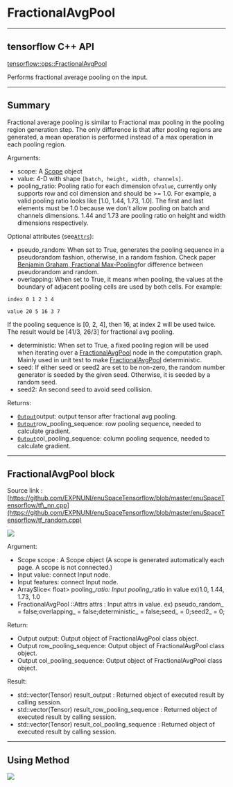# FractionalAvgPool

---

## tensorflow C++ API

[tensorflow::ops::FractionalAvgPool](https://www.tensorflow.org/api_docs/cc/class/tensorflow/ops/fractional-avg-pool)

Performs fractional average pooling on the input.

---

## Summary

Fractional average pooling is similar to Fractional max pooling in the pooling region generation step. The only difference is that after pooling regions are generated, a mean operation is performed instead of a max operation in each pooling region.

Arguments:

* scope: A [Scope](https://www.tensorflow.org/api_docs/cc/class/tensorflow/scope.html#classtensorflow_1_1_scope) object
* value: 4-D with shape `[batch, height, width, channels]`.
* pooling\_ratio: Pooling ratio for each dimension of`value`, currently only supports row and col dimension and should be 
  &gt;= 1.0. For example, a valid pooling ratio looks like \[1.0, 1.44, 1.73, 1.0\]. The first and last elements must be 1.0 because we don't allow pooling on batch and channels dimensions. 1.44 and 1.73 are pooling ratio on height and width dimensions respectively.

Optional attributes \(see[`Attrs`](https://www.tensorflow.org/api_docs/cc/struct/tensorflow/ops/fractional-avg-pool/attrs.html#structtensorflow_1_1ops_1_1_fractional_avg_pool_1_1_attrs)\):

* pseudo\_random: When set to True, generates the pooling sequence in a pseudorandom fashion, otherwise, in a random fashion. Check paper [Benjamin Graham, Fractional Max-Pooling](http://arxiv.org/abs/1412.6071)for difference between pseudorandom and random.
* overlapping: When set to True, it means when pooling, the values at the boundary of adjacent pooling cells are used by both cells. For example:

`index 0 1 2 3 4`

`value 20 5 16 3 7`

If the pooling sequence is \[0, 2, 4\], then 16, at index 2 will be used twice. The result would be \[41/3, 26/3\] for fractional avg pooling.

* deterministic: When set to True, a fixed pooling region will be used when iterating over a [FractionalAvgPool](https://www.tensorflow.org/api_docs/cc/class/tensorflow/ops/fractional-avg-pool.html#classtensorflow_1_1ops_1_1_fractional_avg_pool)
  node in the computation graph. Mainly used in unit test to make [FractionalAvgPool](https://www.tensorflow.org/api_docs/cc/class/tensorflow/ops/fractional-avg-pool.html#classtensorflow_1_1ops_1_1_fractional_avg_pool) deterministic.
* seed: If either seed or seed2 are set to be non-zero, the random number generator is seeded by the given seed. Otherwise, it is seeded by a random seed.
* seed2: An second seed to avoid seed collision.

Returns:

* [`Output`](https://www.tensorflow.org/api_docs/cc/class/tensorflow/output.html#classtensorflow_1_1_output)output: output tensor after fractional avg pooling.
* [`Output`](https://www.tensorflow.org/api_docs/cc/class/tensorflow/output.html#classtensorflow_1_1_output)row\_pooling\_sequence: row pooling sequence, needed to calculate gradient.
* [`Output`](https://www.tensorflow.org/api_docs/cc/class/tensorflow/output.html#classtensorflow_1_1_output)col\_pooling\_sequence: column pooling sequence, needed to calculate gradient.

---

## FractionalAvgPool block

Source link : [https://github.com/EXPNUNI/enuSpaceTensorflow/blob/master/enuSpaceTensorflow/tf\_nn.cpp](https://github.com/EXPNUNI/enuSpaceTensorflow/blob/master/enuSpaceTensorflow/tf_random.cpp)

![](/nn-ops/FractionalAvgPool1.jpg)

Argument:

* Scope scope : A Scope object \(A scope is generated automatically each page. A scope is not connected.\)
* Input value: connect  Input node.
* Input features: connect  Input node.
* ArraySlice&lt; float&gt; pooling\__ratio: Input pooling_\_ratio in value ex\)1.0, 1.44, 1.73, 1.0
* FractionalAvgPool ::Attrs attrs : Input attrs in value. 
  ex\) pseudo\_random\_ = false;overlapping\_ = false;deterministic\_ = false;seed\_ = 0;seed2\_ = 0;

Return:

* Output output: Output object of FractionalAvgPool class object.
* Output row\_pooling\_sequence: Output object of FractionalAvgPool class object.
* Output col\_pooling\_sequence: Output object of FractionalAvgPool class object.

Result:

* std::vector\(Tensor\) result\_output  : Returned object of executed result by calling session.
* std::vector\(Tensor\) result\_row\_pooling\_sequence  : Returned object of executed result by calling session.
* std::vector\(Tensor\) result\_col\_pooling\_sequence  : Returned object of executed result by calling session.

---

## Using Method

![](/nn-ops/FractionalAvgPool2.jpg)

